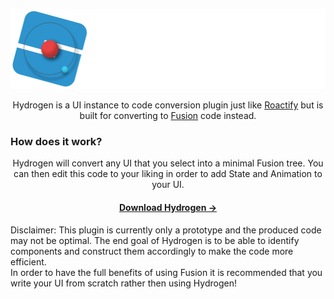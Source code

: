 <p align="center" width="100%">
  <img height="128em" src="./resources/README-logo.png" alt="Hydrogen">
</p>
<p align="center">
Hydrogen is a UI instance to code conversion plugin just like <a href="https://devforum.roblox.com/t/roactify-plugin/473076">Roactify</a> but is built for converting to <a href="https://github.com/Elttob/Fusion">Fusion</a> code instead.
</p>
<h3>How does it work?</h3>
<p align="center">
Hydrogen will convert any UI that you select into a minimal Fusion tree. You can then edit this code to your liking in order to add State and Animation to your UI.
</p>
<h4 align="center">
<a href="">Download Hydrogen →</a>
</h4>
<p align="left">
Disclaimer: This plugin is currently only a prototype and the produced code may not be optimal. The end goal of Hydrogen is to be able to identify components and construct them accordingly to make the code more efficient.<br>
In order to have the full benefits of using Fusion it is recommended that you write your UI from scratch rather then using Hydrogen!
</p>
